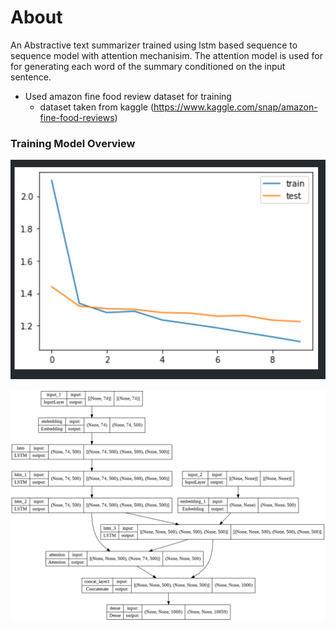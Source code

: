# About

An Abstractive text summarizer trained using lstm based sequence to sequence model with attention mechanisim. The attention model is used for for generating each word of the summary conditioned on the input sentence.

- Used amazon fine food review dataset for training
    - dataset taken from kaggle (https://www.kaggle.com/snap/amazon-fine-food-reviews)


### Training Model Overview

![Output](./model/training_result.png "loss overview")


![Output1](./model/model_plot.png "model overview")

